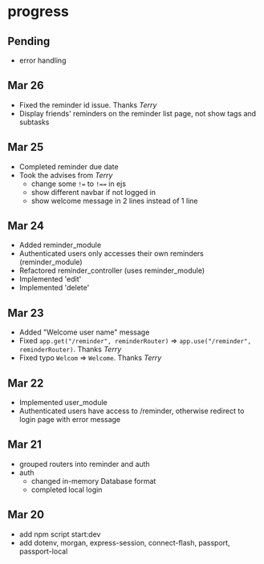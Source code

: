 # progress

## Pending
* error handling
## Mar 26
* Fixed the reminder id issue. Thanks *Terry*
* Display friends' reminders on the reminder list page, not show tags and subtasks
## Mar 25
* Completed reminder due date
* Took the advises from *Terry*
  * change some `!=` to `!==` in ejs
  * show different navbar if not logged in
  * show welcome message in 2 lines instead of 1 line
## Mar 24
* Added reminder_module
* Authenticated users only accesses their own reminders (reminder_module)
* Refactored reminder_controller (uses reminder_module)
* Implemented 'edit'
* Implemented 'delete'
## Mar 23
* Added "Welcome user name" message
* Fixed `app.get("/reminder", reminderRouter)` => `app.use("/reminder", reminderRouter)`. Thanks *Terry*
* Fixed typo `Welcom` => `Welcome`. Thanks *Terry*


## Mar 22
* Implemented user_module
* Authenticated users have access to /reminder, otherwise redirect to login page with error message


## Mar 21
* grouped routers into reminder and auth
* auth
  * changed in-memory Database format
  * completed local login

## Mar 20
* add npm script start:dev
* add dotenv, morgan, express-session, connect-flash, passport, passport-local
